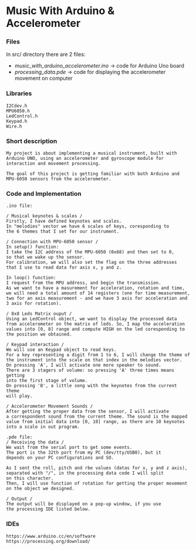 # Music With Arduino & Accelerometer

### Files
In src/ directory there are 2 files:
 * _music_with_arduino_accelerometer.ino_ -> code for Arduino Uno board
 * _processing_data.pde_ -> code for displaying the accelerometer 
							movement on computer

### Libraries
	I2Cdev.h
	MPU6050.h
	LedControl.h
	Keypad.h
	Wire.h

### Short description
	My project is about implementing a musical instrument, built with
	Arduino UNO, using an accelerometer and gyroscope module for 
	interaction and movement processing.

	The goal of this project is getting familiar with both Arduino and
	MPU-6050 sensors from the accelerometer.

### Code and Implementation
	.ino file:

	/ Musical keynotes & scales /
	Firstly, I have defined keynotes and scales. 
	In "melodies" vector we have 6 scales of keys, coresponding to
	the 6 themes that I set for our instrument.

	/ Connection with MPU-6050 sensor /
	In setup() function:
	I take the I2C address of the MPU-6050 (0x68) and then set to 0,
	so that we wake up the sensor.
	For calibration, we will also set the flag on the three addresses 
	that I use to read data for axis x, y and z.

	In loop() function:
	I request from the MPU address, and begin the transmission.
	As we want to have a masurement for acceleration, rotation and time,
	we will need a total amount of 14 registers (one for time measurement,
	two for an axis measurement - and we have 3 axis for acceleration and
	3 axis for rotation). 

	/ 8x8 Leds Matrix ouput /
	Using an LedControl object, we want to display the processed data
	from accelerometer on the matrix of leds. So, I map the acceleration
	values into [0, 8] range and compute HIGH on the led coresponding to
	the position we obtained.

	/ Keypad interaction /
	We will use an Keypad object to read keys.
	For a key representing a digit from 1 to 6, I will change the theme of
	the instrument into the scale on that index in the melodies vector.
	On pressing 'A', I will activate one more speaker to sound.
	There are 3 stagers of volume: so pressing 'A' three times means getting
	into the first stage of volume.
	On pressing 'B', a little song with the keynotes from the current theme
	will play.

	/ Accelerometer Movement Sounds /
	After getting the proper data from the sensor, I will activate
	a correspondent sound from the current theme. The sound is the mapped
	value from initial data into [0, 10] range, as there are 10 keynotes
	into a scale in out program.

	.pde file:
	/ Receiving the data /
	We wait from the serial port to get some events.
	The port is the 32th port from my PC (dev/tty/USB0), but it 
	depends on your PC configurations and SO.

	As I sent the roll, pitch and rbe values (datas for x, y and z axis),
	separated with "/", in the processing data code I will split
	on this character. 
	Then, I will use function of rotation for getting the proper movement
	on the object we designed.

	/ Output /
	The output will be displayed on a pop-up window, if you use
	the processing IDE listed below.

### IDEs
	https://www.arduino.cc/en/software
	https://processing.org/download/